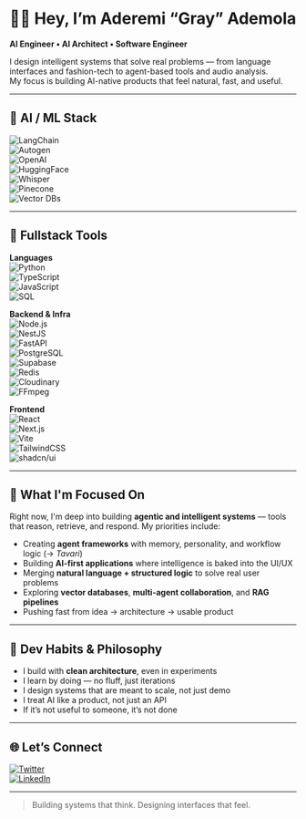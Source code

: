 # 👋🏽 Hey, I’m Aderemi “Gray” Ademola

**AI Engineer • AI Architect • Software Engineer**

I design intelligent systems that solve real problems — from language interfaces and fashion-tech to agent-based tools and audio analysis.  
My focus is building AI-native products that feel natural, fast, and useful.

---

## 🧠 AI / ML Stack

![LangChain](https://img.shields.io/badge/-LangChain-000000?style=flat&logo=langchain&logoColor=white)  
![Autogen](https://img.shields.io/badge/-Autogen-0052CC?style=flat&logo=data:image/svg+xml;base64,...&logoColor=white)  
![OpenAI](https://img.shields.io/badge/-OpenAI-412991?style=flat&logo=openai&logoColor=white)  
![HuggingFace](https://img.shields.io/badge/-HuggingFace-FFBF00?style=flat&logo=huggingface&logoColor=black)  
![Whisper](https://img.shields.io/badge/-Whisper-4A90E2?style=flat&logo=openai&logoColor=white)  
![Pinecone](https://img.shields.io/badge/-Pinecone-2BB673?style=flat&logo=pinecone&logoColor=white)  
![Vector DBs](https://img.shields.io/badge/-Vector%20Databases-000000?style=flat&logo=databricks&logoColor=white)

---

## 🧰 Fullstack Tools

**Languages**  
![Python](https://img.shields.io/badge/-Python-3776AB?style=flat&logo=python&logoColor=white)  
![TypeScript](https://img.shields.io/badge/-TypeScript-3178C6?style=flat&logo=typescript&logoColor=white)  
![JavaScript](https://img.shields.io/badge/-JavaScript-F7DF1E?style=flat&logo=javascript&logoColor=black)  
![SQL](https://img.shields.io/badge/-SQL-4479A1?style=flat&logo=postgresql&logoColor=white)

**Backend & Infra**  
![Node.js](https://img.shields.io/badge/-Node.js-339933?style=flat&logo=node.js&logoColor=white)  
![NestJS](https://img.shields.io/badge/-NestJS-E0234E?style=flat&logo=nestjs&logoColor=white)  
![FastAPI](https://img.shields.io/badge/-FastAPI-009688?style=flat&logo=fastapi&logoColor=white)  
![PostgreSQL](https://img.shields.io/badge/-PostgreSQL-4169E1?style=flat&logo=postgresql&logoColor=white)  
![Supabase](https://img.shields.io/badge/-Supabase-3ECF8E?style=flat&logo=supabase&logoColor=white)  
![Redis](https://img.shields.io/badge/-Redis-DC382D?style=flat&logo=redis&logoColor=white)  
![Cloudinary](https://img.shields.io/badge/-Cloudinary-3448C5?style=flat&logo=cloudinary&logoColor=white)  
![FFmpeg](https://img.shields.io/badge/-FFmpeg-007808?style=flat&logo=ffmpeg&logoColor=white)

**Frontend**  
![React](https://img.shields.io/badge/-React-20232A?style=flat&logo=react&logoColor=61DAFB)  
![Next.js](https://img.shields.io/badge/-Next.js-000000?style=flat&logo=next.js&logoColor=white)  
![Vite](https://img.shields.io/badge/-Vite-646CFF?style=flat&logo=vite&logoColor=white)  
![TailwindCSS](https://img.shields.io/badge/-TailwindCSS-06B6D4?style=flat&logo=tailwind-css&logoColor=white)  
![shadcn/ui](https://img.shields.io/badge/-shadcn%2Fui-000000?style=flat&logo=data:image/svg+xml;base64,...&logoColor=white)

---

## 🎯 What I'm Focused On

Right now, I'm deep into building **agentic and intelligent systems** — tools that reason, retrieve, and respond. My priorities include:

- Creating **agent frameworks** with memory, personality, and workflow logic (→ *Tavari*)  
- Building **AI-first applications** where intelligence is baked into the UI/UX  
- Merging **natural language + structured logic** to solve real user problems  
- Exploring **vector databases**, **multi-agent collaboration**, and **RAG pipelines**  
- Pushing fast from idea → architecture → usable product

---

## 🧱 Dev Habits & Philosophy

- I build with **clean architecture**, even in experiments  
- I learn by doing — no fluff, just iterations  
- I design systems that are meant to scale, not just demo  
- I treat AI like a product, not just an API  
- If it’s not useful to someone, it’s not done

---

## 🌐 Let’s Connect

[![Twitter](https://img.shields.io/badge/Twitter-%40remidev__-1DA1F2?style=flat&logo=twitter&logoColor=white)](https://twitter.com/remidev__)  
[![LinkedIn](https://img.shields.io/badge/LinkedIn-Aderemi%20Ademola-0077B5?style=flat&logo=linkedin&logoColor=white)](https://www.linkedin.com/in/aderemi-ademola-192907324/)

---

> Building systems that think. Designing interfaces that feel.
